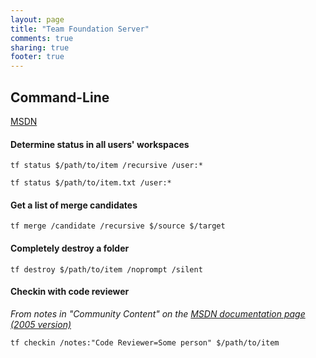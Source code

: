 ```yaml
---
layout: page
title: "Team Foundation Server"
comments: true
sharing: true
footer: true
---
```


## Command-Line 

[MSDN](http://msdn.microsoft.com/en-us/library/z51z7zy0.aspx)


#### Determine status in all users' workspaces

```
tf status $/path/to/item /recursive /user:*
```

```
tf status $/path/to/item.txt /user:*
```


#### Get a list of merge candidates

```
tf merge /candidate /recursive $/source $/target
```


#### Completely destroy a folder

```
tf destroy $/path/to/item /noprompt /silent
```

#### Checkin with code reviewer

*From notes in "Community Content" on the [MSDN documentation page (2005 version)](http://msdn.microsoft.com/en-us/library/c327ca1z.aspx)*

```
tf checkin /notes:"Code Reviewer=Some person" $/path/to/item
```
